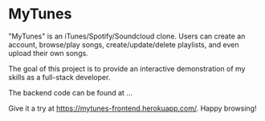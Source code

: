 # MyTunes

"MyTunes" is an iTunes/Spotify/Soundcloud clone. Users can create an account, browse/play songs, create/update/delete playlists, and even upload their own songs. 

The goal of this project is to provide an interactive demonstration of my skills as a full-stack developer. 

The backend code can be found at ...

Give it a try at https://mytunes-frontend.herokuapp.com/. Happy browsing!
